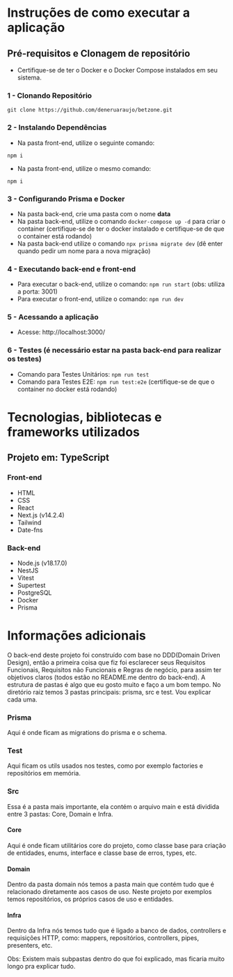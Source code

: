 # Instruções de como executar a aplicação
## Pré-requisitos e Clonagem de repositório
- Certifique-se de ter o Docker e o Docker Compose instalados em seu sistema.
### 1 - Clonando Repositório
```
git clone https://github.com/deneruaraujo/betzone.git
```
### 2 - Instalando Dependências
- Na pasta front-end, utilize o seguinte comando:
```
npm i
```
- Na pasta front-end, utilize o mesmo comando:
```
npm i
```
### 3 - Configurando Prisma e Docker
- Na pasta back-end, crie uma pasta com o nome **data**
- Na pasta back-end, utilize o comando ```docker-compose up -d``` para criar o container (certifique-se de ter o docker instalado e certifique-se de que o container está rodando)
- Na pasta back-end utilize o comando ```npx prisma migrate dev``` (dê enter quando pedir um nome para a nova migração)
### 4 - Executando back-end e front-end
- Para executar o back-end, utilize o comando: ```npm run start``` (obs: utiliza a porta: 3001)
- Para executar o front-end, utilize o comando: ```npm run dev```
### 5 - Acessando a aplicação
- Acesse: http://localhost:3000/
### 6 - Testes (é necessário estar na pasta back-end para realizar os testes)
- Comando para Testes Unitários: ```npm run test```
- Comando para Testes E2E: ```npm run test:e2e``` (certifique-se de que o container no docker está rodando)
# Tecnologias, bibliotecas e frameworks utilizados
## Projeto em: TypeScript
### Front-end
- HTML
- CSS
- React
- Next.js (v14.2.4)
- Tailwind
- Date-fns
 ### Back-end
- Node.js (v18.17.0)
- NestJS
- Vitest
- Supertest
- PostgreSQL
- Docker
- Prisma
# Informações adicionais
O back-end deste projeto foi construído com base no DDD(Domain Driven Design), então a primeira coisa que fiz foi esclarecer seus Requisitos Funcionais, Requisitos não Funcionais e Regras de negócio, para assim ter objetivos claros (todos estão no README.me dentro do back-end).
A estrutura de pastas é algo que eu gosto muito e faço a um bom tempo. No diretório raiz temos 3 pastas principais: prisma, src e test. Vou explicar cada uma.
### Prisma
Aqui é onde ficam as migrations do prisma e o schema.
### Test
Aqui ficam os utils usados nos testes, como por exemplo factories e repositórios em memória.
### Src
Essa é a pasta mais importante, ela contém o arquivo main e está dividida entre 3 pastas: Core, Domain e Infra.
#### Core
Aqui é onde ficam utilitários core do projeto, como classe base para criação de entidades, enums, interface e classe base de erros, types, etc.
#### Domain
Dentro da pasta domain nós temos a pasta main que contém tudo que é relacionado diretamente aos casos de uso. Neste projeto por exemplos temos repositórios, os próprios casos de uso e entidades.
#### Infra
Dentro da Infra nós temos tudo que é ligado a banco de dados, controllers e requisições HTTP, como: mappers, repositórios, controllers, pipes, presenters, etc.

Obs: Existem mais subpastas dentro do que foi explicado, mas ficaria muito longo pra explicar tudo.
